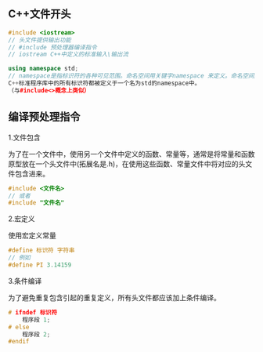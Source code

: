 ## C++文件开头

```c++
#include <iostream>
// 头文件提供输出功能
// #include 预处理器编译指令
// iostream C++中定义的标准输入\输出流
```

```c++
using namespace std;
// namespace是指标识符的各种可见范围。命名空间用关键字namespace 来定义。命名空间是C++的一种机制，用来把单个标识符下的大量有逻辑联系的程序实体组合到一起。此标识符作为此组群的名字。(来源百度百科）
C++标准程序库中的所有标识符都被定义于一个名为std的namespace中。
（与#include<>概念上类似）
```

## 编译预处理指令

1.文件包含

为了在一个文件中，使用另一个文件中定义的函数、常量等，通常是将常量和函数原型放在一个头文件中(拓展名是.h)，在使用这些函数、常量文件中将对应的头文件包含进来。

```c++
#include <文件名>
// 或者
#include "文件名"
```

2.宏定义

使用宏定义常量

```c++
#define 标识符 字符串
// 例如
#define PI 3.14159
```

3.条件编译

为了避免重复包含引起的重复定义，所有头文件都应该加上条件编译。

```c++
# ifndef 标识符
	程序段 1;
# else
	程序段 2;
#endif
```

